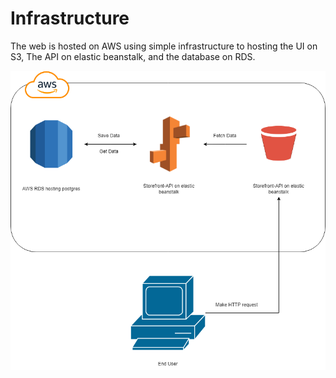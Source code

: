 # Infrastructure

The web is hosted on AWS using simple infrastructure to hosting the UI on S3, The API on elastic beanstalk, and the database on RDS.


![infrastructure diagram](./infrastructure.png 'infrastructure diagram')

